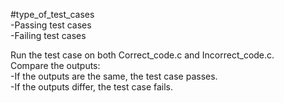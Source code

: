 #type_of_test_cases  
-Passing test cases  
-Failing test cases  

Run the test case on both Correct_code.c and Incorrect_code.c.  
Compare the outputs:  
            -If the outputs are the same, the test case passes.  
            -If the outputs differ, the test case fails.  

